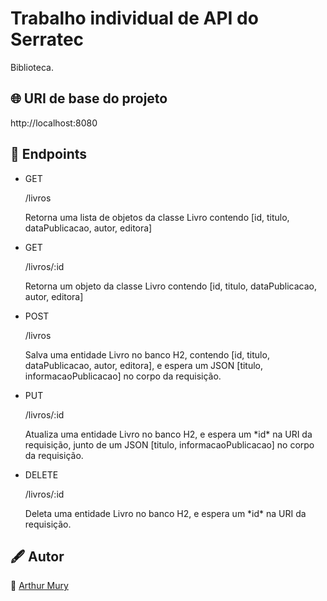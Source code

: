 # Trabalho individual de API do Serratec
Biblioteca.

## 🌐 URI de base do projeto

<p>http://localhost:8080</p>

## 🚡 Endpoints

<ul>
  <li><spam>GET</spam><p>/livros</p><p>Retorna uma lista de objetos da classe Livro contendo [id, titulo, dataPublicacao, autor, editora]</p></li>
  <li><spam>GET</spam><p>/livros/:id</p><p>Retorna um objeto da classe Livro contendo [id, titulo, dataPublicacao, autor, editora]</p></li>
  <li><spam>POST</spam><p>/livros</p><p>Salva uma entidade Livro no banco H2, contendo [id, titulo, dataPublicacao, autor, editora], e espera um JSON [titulo, informacaoPublicacao] no corpo da requisição.</p></li>
  <li><spam>PUT</spam><p>/livros/:id</p><p>Atualiza uma entidade Livro no banco H2, e espera um *id* na URI da requisição, junto de um JSON [titulo, informacaoPublicacao] no corpo da requisição.</p></li>
  <li><spam>DELETE</spam><p>/livros/:id</p><p>Deleta uma entidade Livro no banco H2, e espera um *id* na URI da requisição.</p></li>
</ul>

## :fountain_pen: Autor

👦 [Arthur Mury](https://github.com/muryarth)
